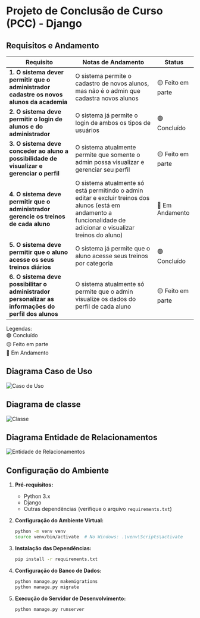 # Projeto de Conclusão de Curso (PCC) - Django

## Requisitos e Andamento

| Requisito                                                            | Notas de Andamento                                                         | Status           |
| --------------------------------------------------------------------- | -------------------------------------------------------------------------- | ---------------- |
| **1. O sistema dever permitir que o administrador cadastre os novos alunos da academia**             | O sistema permite o cadastro de novos alunos, mas não é o admin que cadastra novos alunos | :yellow_circle: Feito em parte |
| **2. O sistema deve permitir o login de alunos e do administrador**                                  | O sistema já permite o login de ambos os tipos de usuários | :green_circle: Concluído |
| **3. O sistema deve conceder ao aluno a possibilidade de visualizar e gerenciar o perfil**           | O sistema atualmente permite que somente o admin possa visualizar e gerenciar seu perfil | :yellow_circle: Feito em parte |
| **4. O sistema deve permitir que o administrador gerencie os treinos de cada aluno**                 | O sistema atualmente só está permitindo o admin editar e excluir treinos dos alunos (está em andamento a funcionalidade de adicionar e visualizar treinos do aluno) | :large_blue_circle: Em Andamento |
| **5. O sistema deve permitir que o aluno acesse os seus treinos diários**                            | O sistema já permite que o aluno acesse seus treinos por categoria | :green_circle: Concluído |
| **6. O sistema deve possibilitar o administrador personalizar as informações do perfil dos alunos**  | O sistema atualmente só permite que o admin visualize os dados do perfil de cada aluno | :yellow_circle: Feito em parte |

Legendas:  
:green_circle: Concluído  
:yellow_circle: Feito em parte <br>
:large_blue_circle: Em Andamento 

## Diagrama Caso de Uso
![Caso de Uso](https://github.com/JSOM-Grupo-PCC/PrePCC_JSOM_/assets/115905335/50206489-0ab5-4f2a-b6a5-8d9334d95e3d)

## Diagrama de classe
![Classe](https://github.com/JSOM-Grupo-PCC/PrePCC_JSOM_/assets/115905335/488711c6-453b-42c3-803d-b81362bcd171)

## Diagrama Entidade de Relacionamentos 
![Entidade de Relacionamentos](https://github.com/JSOM-Grupo-PCC/PrePCC_JSOM_/assets/115905335/48cc20b4-b8c1-4b31-b2cd-79c7d5dd93f1)

## Configuração do Ambiente

1. **Pré-requisitos:**
   - Python 3.x
   - Django
   - Outras dependências (verifique o arquivo `requirements.txt`)

2. **Configuração do Ambiente Virtual:**
   ```bash
   python -m venv venv
   source venv/bin/activate  # No Windows: .\venv\Scripts\activate

3. **Instalação das Dependências:**
    ````bash
   pip install -r requirements.txt
   
4. **Configuração do Banco de Dados:**
    ````bash
   python manage.py makemigrations
   python manage.py migrate
5. **Execução do Servidor de Desenvolvimento:**
    ````bash
   python manage.py runserver

